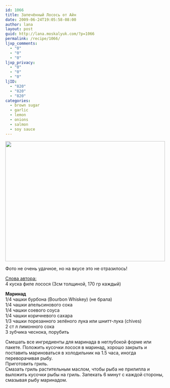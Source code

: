 ```yaml
---
id: 1066
title: Запечённый Лосось от Айн
date: 2009-06-24T19:05:58-08:00
author: lana
layout: post
guid: http://lana.moskalyuk.com/?p=1066
permalink: /recipe/1066/
ljxp_comments:
  - "0"
  - "0"
  - "0"
ljxp_privacy:
  - "0"
  - "0"
  - "0"
ljID:
  - "820"
  - "820"
  - "820"
categories:
  - brown sugar
  - garlic
  - lemon
  - onions
  - salmon
  - soy sauce
---
```

<img loading="lazy" class="alignnone" title="Salmon" src="http://farm4.static.flickr.com/3369/3615876364_d8ef8b65af.jpg?v=0" alt="" width="500" height="375" />

Фото не очень удачное, но на вкусе это не отразилось!

[Слова автора:](http://aynmark.wordpress.com/2005/10/06/%D0%B7%D0%B0%D0%BF%D0%B5%D1%87%D1%91%D0%BD%D0%BD%D1%8B%D0%B9-%D0%BB%D0%BE%D1%81%D0%BE%D1%81%D1%8C/)  
4 куска филе лосося (3см толщиной, 170 гр каждый)

**Маринад**  
1/4 чашки бурбона (Bourbon Whiskey) (не брала)  
1/4 чашки апельсинового сока  
1/4 чашки соевого соуса  
1/4 чашки коричневого сахара  
1/3 чашки порезанного зелёного лука или шнитт-лука (chives)  
2 ст л лимонного сока  
3 зубчика чеснока, порубить

Смешать все ингредиенты для маринада в неглубокой форме или пакете. Положить кусочки лосося в маринад, хорошо закрыть и поставить мариноваться в холодильник на 1.5 часа, иногда переворачивая рыбу.  
Приготовить гриль.  
Смазать гриль растительным маслом, чтобы рыба не прилипла и выложить кусочки рыбы на гриль. Запекать 6 минут с каждой стороны, смазывая рыбу маринадом.